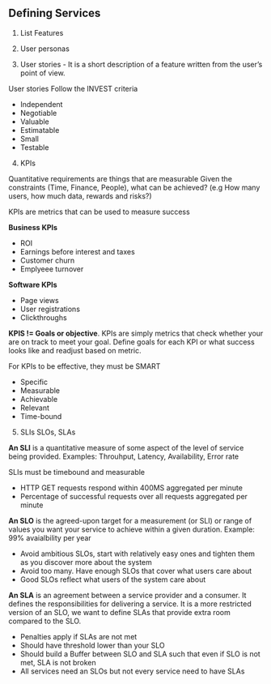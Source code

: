 ## Defining Services

1. List Features

2. User personas

3. User stories - It is a short description of a feature written from the user’s point of view.

User stories Follow the INVEST criteria
- Independent
- Negotiable
- Valuable
- Estimatable
- Small 
- Testable

4. KPIs

Quantitative requirements are things that are measurable Given the constraints (Time, Finance, People), what can be achieved? (e.g How many users, how much data, rewards and risks?)

KPIs are metrics that can be used to measure success

**Business KPIs**
- ROI
- Earnings before interest and taxes
- Customer churn
- Emplyeee turnover

**Software KPIs**
- Page views
- User registrations
- Clickthroughs

**KPIS != Goals or objective**. KPIs are simply metrics that check whether your are on track to meet your goal.
Define goals for each KPI or what success looks like and readjust based on metric.

For KPIs to be effective, they must be SMART
- Specific
- Measurable
- Achievable
- Relevant
- Time-bound

5. SLIs SLOs, SLAs

**An SLI** is a quantitative measure of some aspect of the level of service being provided. Examples: Throuhput, Latency, Availability, Error rate

SLIs must be timebound and measurable
- HTTP GET requests respond within 400MS aggregated per minute
- Percentage of successful requests over all requests aggregated per minute

**An SLO** is the agreed-upon target for a measurement (or SLI) or range of values you want your service to achieve within a given duration. Example: 99% avaialbility per year

- Avoid ambitious SLOs, start with relatively easy ones and tighten them as you discover more about the system
- Avoid too many. Have enough SLOs that cover what users care about
- Good SLOs reflect what users of the system care about

**An SLA** is an agreement between a service provider and a consumer. It defines the responsibilities for delivering a service. It is a more restricted version of an SLO, we want to define SLAs that provide extra room compared to the SLO.

- Penalties apply if SLAs are not met
- Should have threshold lower than your SLO
- Should build a Buffer between SLO and SLA such that even if SLO is not met, SLA is not broken
- All services need an SLOs but not every service need to have SLAs
